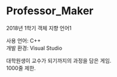 # Professor_Maker
 2018년 1학기 객체 지향 언어1

사용 언어: C++  
개발 환경: Visual Studio  

대학원생이 교수가 되기까지의 과정을 담은 게임.  
1000줄 제한.
